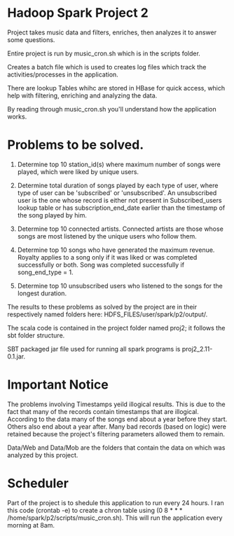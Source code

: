# Hadoop Spark Project 2

Project takes music data and filters, enriches, then analyzes it to answer some questions.

Entire project is run by music_cron.sh which is in the scripts folder.

Creates a batch file which is used to creates log files which track the activities/processes in the application.

There are lookup Tables whihc are stored in HBase for quick access, which help with filtering, enriching and analyzing the data.

By reading through music_cron.sh you'll understand how the application works.

# Problems to be solved.

1. Determine top 10 station_id(s) where maximum number of songs were played, which were liked by unique users.

2. Determine total duration of songs played by each type of user, where type of user can be 'subscribed' or 'unsubscribed'. An unsubscribed user is the one whose record is either not present in Subscribed_users lookup table or has subscription_end_date earlier than the timestamp of the song played by him.

3. Determine top 10 connected artists. Connected artists are those whose songs are most listened by the unique users who follow them.

4. Determine top 10 songs who have generated the maximum revenue. Royalty applies to a song only if it was liked or was completed successfully or both. Song was completed successfully if song_end_type = 1.

5. Determine top 10 unsubscribed users who listened to the songs for the longest duration.

The results to these problems as solved by the project are in their respectively named folders here: HDFS_FILES/user/spark/p2/output/.

The scala code is contained in the project folder named proj2; it follows the sbt folder structure.

SBT packaged jar file used for running all spark programs is proj2_2.11-0.1.jar.

# Important Notice
The problems involving Timestamps yeild illogical results.
This is due to the fact that many of the records contain timestamps that are illogical.
According to the data many of the songs end about a year before they start. Others also end about a year after.
Many bad records (based on logic) were retained because the project's filtering parameters allowed them to remain.

Data/Web and Data/Mob are the folders that contain the data on which was analyzed by this project.

# Scheduler
Part of the project is to shedule this application to run every 24 hours.
I ran this code (crontab -e) to create a chron table using  (0 8 * * * /home/spark/p2/scripts/music_cron.sh).
This will run the application every morning at 8am.
